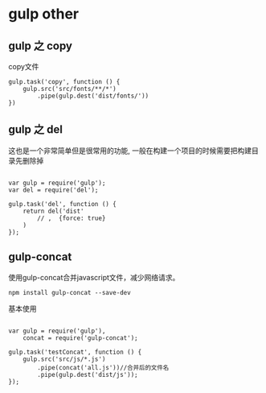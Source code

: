 # gulp other

## gulp 之 copy

copy文件

```
gulp.task('copy', function () {
    gulp.src('src/fonts/**/*')
        .pipe(gulp.dest('dist/fonts/'))
})
```

## gulp 之 del

这也是一个非常简单但是很常用的功能, 一般在构建一个项目的时候需要把构建目录先删除掉

```

var gulp = require('gulp');
var del = require('del');

gulp.task('del', function () {
    return del('dist'
        // ,  {force: true}
    )
});
```

## gulp-concat

使用gulp-concat合并javascript文件，减少网络请求。

`npm install gulp-concat --save-dev`

基本使用
```

var gulp = require('gulp'),
    concat = require('gulp-concat');
 
gulp.task('testConcat', function () {
    gulp.src('src/js/*.js')
        .pipe(concat('all.js'))//合并后的文件名
        .pipe(gulp.dest('dist/js'));
});
```